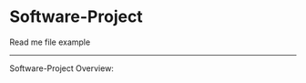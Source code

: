 # Software-Project

Read me file example

------------------------------------------------------

Software-Project Overview:
